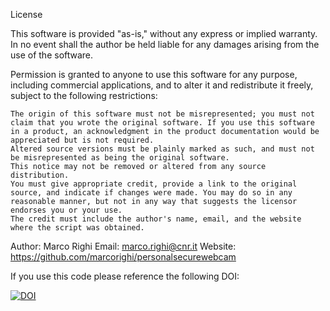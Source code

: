 License

This software is provided "as-is," without any express or implied warranty. In no event shall the author be held liable for any damages arising from the use of the software.

Permission is granted to anyone to use this software for any purpose, including commercial applications, and to alter it and redistribute it freely, subject to the following restrictions:

    The origin of this software must not be misrepresented; you must not claim that you wrote the original software. If you use this software in a product, an acknowledgment in the product documentation would be appreciated but is not required.
    Altered source versions must be plainly marked as such, and must not be misrepresented as being the original software.
    This notice may not be removed or altered from any source distribution.
    You must give appropriate credit, provide a link to the original source, and indicate if changes were made. You may do so in any reasonable manner, but not in any way that suggests the licensor endorses you or your use.
    The credit must include the author's name, email, and the website where the script was obtained.

Author: Marco Righi
Email: marco.righi@cnr.it
Website: https://github.com/marcorighi/personalsecurewebcam


If you use this code please reference the following DOI:

[![DOI](https://zenodo.org/badge/DOI/10.5281/zenodo.14679457.svg)](https://doi.org/10.5281/zenodo.14679457)

